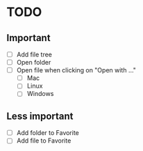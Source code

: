 # TODO

## Important
- [ ] Add file tree
- [ ] Open folder
- [ ] Open file when clicking on "Open with ..."
    - [ ] Mac
    - [ ] Linux
    - [ ] Windows

## Less important

- [ ] Add folder to Favorite
- [ ] Add file to Favorite
